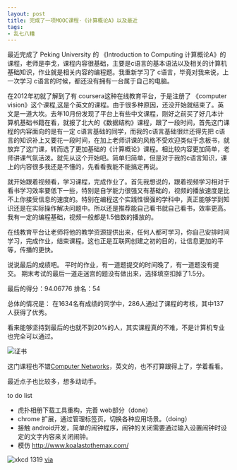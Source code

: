 ```yaml
---
layout: post
title: 完成了一项MOOC课程-《计算概论A》以及最近
tags: 
- 乱七八糟
---
```



最近完成了 Peking University 的 《Introduction to Computing 计算概论A》的课程，老师是李戈，课程内容很基础，主要是c语言的基本语法以及相关的计算机基础知识，作业就是相关内容的编程题。我重新学习了 c语言，毕竟对我来说，上一次学习 c语言的时候，都还没有拥有一台属于自己的电脑。

在2012年初就了解到了有 coursera这种在线教育平台，于是注册了 《computer vision》这个课程,这是个英文的课程。由于很多种原因，还没开始就结束了。英文是一道大坎。去年10月份发现了平台上有些中文课程，刚好之前买了好几本计算机基础书籍在看，就报了北大的《数据结构》课程，跟了一段时间，首先这门课程的内容面向的是有一定 c语言基础的同学，而我的c语言基础很烂还得先把 c语言的知识补上又要花一段时间，在加上老师讲课的风格不受欢迎类似于念板书，就放弃了这门课，转而选了更加基础的《计算概论》课程。相比较内容更加简单，老师讲课气氛活泼。就先从这个开始吧。简单归简单，但是对于我的c语言知识，课上的内容很多我还是不懂的，先看看我能不能搞定再说。

就开始跟着视频看，学习课程，完成作业了。首先我想说的，跟着视频学习相对于看书学习效率要低下一些，特别是自学能力很强又有基础的，视频的播放速度是比不上你接受信息的速度的。特别在编程这个实践性很强的学科中，真正能够学到知识还是在实际操作解决问题中。所以还是推荐能自己看书就自己看书，效率更高。我有一定的编程基础，视频一般都是1.5倍数的播放的。

在线教育平台让老师将他的教学资源提供出来，任何人都可学习，你自己安排时间学习，完成作业，结束课程。这也正是互联网创建之初的目的，让信息更加的平等，传播的更快。

说说最后的成绩吧。
平时的作业，有一道题提交的时间晚了，有一道题没有提交。
期末考试的最后一道走迷宫的题没有做出来，选择填空扣掉了1.5分。

最后的得分：94.06776
排名：54

总体的情况是：
在1634名有成绩的同学中，286人通过了课程的考核，其中137人获得了优秀。

看来能够坚持到最后的也就不到20%的人，其实课程真的不难，不是计算机专业也完全可以通过。

![证书](https://f.xavierskip.com:42049/i/a0f6941674ca309cd16634d36fc040abef3c53d4445ac138fbf44ba428e84043.jpg)


这门课程也不错[Computer Networks](https://class.coursera.org/comnetworks-003)，英文的，也不打算跟得上了，学着看看。


最近点子也比较多，想多动动手。

to do list

 - 虎扑相册下载工具重构，完善 web部分（done）
 - chrome 扩展，通过管理标签页，切换各种应用场景。（doing）
 - 接触 android开发，简单的闹钟程序，闹钟的关闭需要通过输入设置闹钟时设定的文字内容来关闭闹钟。
 - 模仿 http://www.koalastothemax.com/
 

![xkcd 1319](https://f.xavierskip.com:42049/i/a8d807610cc13382497d57170715f8a313248682a21d43f638bac616e37e5b63.jpg)
[via](http://xkcd.com/1319/)

